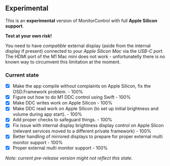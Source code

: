## Experimental

This is an **experimental** version of MonitorControl with full **Apple Silicon support**.

**Test at your own risk!**

You need to have *compatible* external display (aside from the internal display if present) connected to your *Apple Silicon Mac* via the *USB-C port*. The HDMI port of the M1 Mac mini does not work - unfortunatelly there is no known way to circumvent this limitation at the moment.

### Current state

- [x] Make the app compile without complaints on Apple Silicon, fix the OSD.Framework problem. - 100%
- [x] Figure out how to do M1 DDC control using Swift - 100%
- [x] Make DDC writes work on Apple Silicon - 100%
- [x] Make DDC read work on Apple Silicon (to set up initial brightness and volume during app start). - 100%
- [x] Add proper checks to safeguard things. - 100%
- [x] Fix issue with internal display brightness display control on Apple Slicon (relevant services moved to a different private framework) - 100%
- [x] Better handling of mirrored displays to prepare for proper external multi monitor support - 100%
- [x] Proper external multi monitor support - 100%

_Note: current pre-release version might not reflect this state._
